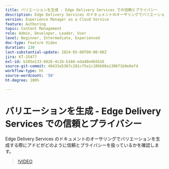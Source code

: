```yaml
---
title: バリエーションを生成 - Edge Delivery Services での信頼とプライバシー
description: Edge Delivery Services のドキュメントのオーサリングでバリエーションを生成する際にアドビがどのように信頼とプライバシーを扱っているかを確認します。
version: Experience Manager as a Cloud Service
feature: Authoring
topic: Content Management
role: Admin, Developer, Leader, User
level: Beginner, Intermediate, Experienced
doc-type: Feature Video
duration: 130
last-substantial-update: 2024-05-08T00:00:00Z
jira: KT-15477
exl-id: b105e133-b026-4c2b-b166-eda48e4b5b16
source-git-commit: 48433a5367c281cf5a1c106b08a1306f1b0e8ef4
workflow-type: ht
source-wordcount: '50'
ht-degree: 100%

---
```


# バリエーションを生成 - Edge Delivery Services での信頼とプライバシー

Edge Delivery Services のドキュメントのオーサリングでバリエーションを生成する際にアドビがどのように信頼とプライバシーを扱っているかを確認します。

>[!VIDEO](https://video.tv.adobe.com/v/3429060/?learn=on)
